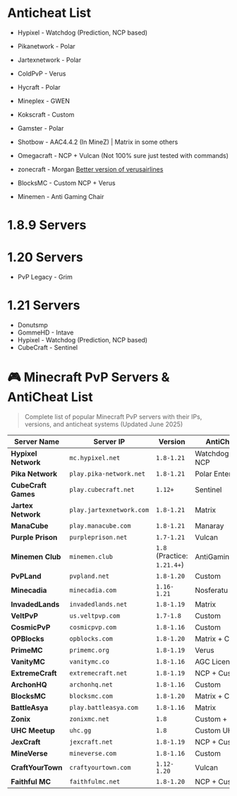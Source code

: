 # Anticheat List 
- Hypixel - Watchdog (Prediction, NCP based) 
- Pikanetwork - Polar   
- Jartexnetwork - Polar   
- ColdPvP - Verus   
   
- Hycraft - Polar   
- Mineplex - GWEN   
- Kokscraft - Custom   
- Gamster - Polar   

- Shotbow - AAC4.4.2 (In MineZ) | Matrix in some others   
- Omegacraft - NCP + Vulcan (Not 100% sure just tested with commands)    
- zonecraft - Morgan [Better version of verusairlines](https://www.reddit.com/r/minecraftclients/comments/xz19ck/what_anticheat_does_zonecraft_use/)    
- BlocksMC - Custom NCP + Verus

- Minemen - Anti Gaming Chair
# 1.8.9 Servers

# 1.20 Servers
- PvP Legacy - Grim

# 1.21 Servers
- Donutsmp
- GommeHD - Intave
- Hypixel - Watchdog (Prediction, NCP based)
- CubeCraft - Sentinel

# 🎮 Minecraft PvP Servers & AntiCheat List

> Complete list of popular Minecraft PvP servers with their IPs, versions, and anticheat systems (Updated June 2025)

| Server Name | Server IP | Version | AntiCheat |
|-------------|-----------|---------|-----------|
| **Hypixel Network** | `mc.hypixel.net` | `1.8-1.21` | Watchdog + NCP |
| **Pika Network** | `play.pika-network.net` | `1.8-1.21` | Polar Enterprise |
| **CubeCraft Games** | `play.cubecraft.net` | `1.12+` | Sentinel |
| **Jartex Network** | `play.jartexnetwork.com` | `1.8-1.21` | Matrix |
| **ManaCube** | `play.manacube.com` | `1.8-1.21` | Manaray |
| **Purple Prison** | `purpleprison.net` | `1.7-1.21` | Vulcan |
| **Minemen Club** | `minemen.club` | `1.8` (Practice: `1.21.4+`) | AntiGamingChair |
| **PvPLand** | `pvpland.net` | `1.8-1.20` | Custom |
| **Minecadia** | `minecadia.com` | `1.16-1.21` | Nosferatu |
| **InvadedLands** | `invadedlands.net` | `1.8-1.19` | Matrix |
| **VeltPvP** | `us.veltpvp.com` | `1.7-1.8` | Custom |
| **CosmicPvP** | `cosmicpvp.com` | `1.8-1.16` | Custom |
| **OPBlocks** | `opblocks.com` | `1.8-1.20` | Matrix + Custom |
| **PrimeMC** | `primemc.org` | `1.8-1.19` | Verus |
| **VanityMC** | `vanitymc.co` | `1.8-1.16` | AGC Licensed |
| **ExtremeCraft** | `extremecraft.net` | `1.8-1.19` | NCP + Custom |
| **ArchonHQ** | `archonhq.net` | `1.8-1.16` | Custom |
| **BlocksMC** | `blocksmc.com` | `1.8-1.20` | Matrix + Custom |
| **BattleAsya** | `play.battleasya.com` | `1.8-1.16` | Matrix |
| **Zonix** | `zonixmc.net` | `1.8` | Custom + Matrix |
| **UHC Meetup** | `uhc.gg` | `1.8` | Custom UHC AC |
| **JexCraft** | `jexcraft.net` | `1.8-1.19` | NCP + Custom |
| **MineVerse** | `mineverse.com` | `1.8-1.16` | Custom |
| **CraftYourTown** | `craftyourtown.com` | `1.12-1.20` | Vulcan |
| **Faithful MC** | `faithfulmc.net` | `1.8-1.20` | NCP + Custom |
